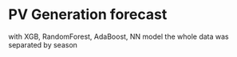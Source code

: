 # PV Generation forecast

with XGB, RandomForest, AdaBoost, NN model
the whole data was separated by season

